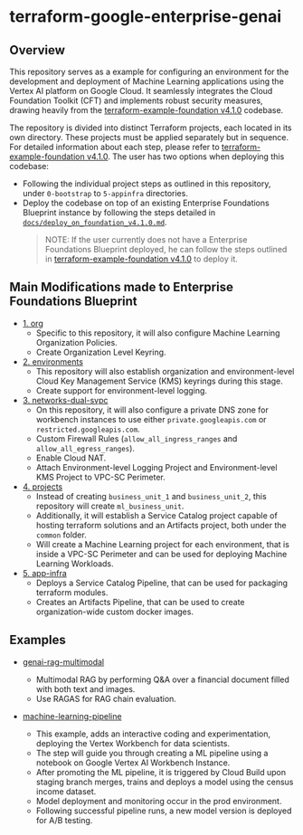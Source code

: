 # terraform-google-enterprise-genai

## Overview

This repository serves as a example for configuring an environment for the development and deployment of Machine Learning applications using the Vertex AI platform on Google Cloud. It seamlessly integrates the Cloud Foundation Toolkit (CFT) and implements robust security measures, drawing heavily from the [terraform-example-foundation v4.1.0](https://github.com/terraform-google-modules/terraform-example-foundation/tree/v4.1.0) codebase.

The repository is divided into distinct Terraform projects, each located in its own directory. These projects must be applied separately but in sequence. For detailed information about each step, please refer to [terraform-example-foundation v4.1.0](https://github.com/terraform-google-modules/terraform-example-foundation/tree/v4.1.0). The user has two options when deploying this codebase:

- Following the individual project steps as outlined in this repository, under `0-bootstrap` to `5-appinfra` directories.
- Deploy the codebase on top of an existing Enterprise Foundations Blueprint instance by following the steps detailed in [`docs/deploy_on_foundation_v4.1.0.md`](./docs/deploy_on_foundation_v4.1.0.md).
  > NOTE: If the user currently does not have a Enterprise Foundations Blueprint deployed, he can follow the steps outlined in [terraform-example-foundation v4.1.0](https://github.com/terraform-google-modules/terraform-example-foundation/tree/v4.1.0) to deploy it.

## Main Modifications made to Enterprise Foundations Blueprint

- [1. org](./1-org/)
  - Specific to this repository, it will also configure Machine Learning Organization Policies.
  - Create Organization Level Keyring.
- [2. environments](./2-environments/)
  - This repository will also establish organization and environment-level Cloud Key Management Service (KMS) keyrings during this stage.
  - Create support for environment-level logging.
- [3. networks-dual-svpc](./3-networks-dual-svpc/)
  - On this repository, it will also configure a private DNS zone for workbench instances to use either `private.googleapis.com` or `restricted.googleapis.com`.
  - Custom Firewall Rules (`allow_all_ingress_ranges` and `allow_all_egress_ranges`).
  - Enable Cloud NAT.
  - Attach Environment-level Logging Project and Environment-level KMS Project to VPC-SC Perimeter.
- [4. projects](./4-projects/)
  - Instead of creating `business_unit_1` and `business_unit_2`, this repository will create `ml_business_unit`.
  - Additionally, it will establish a Service Catalog project capable of hosting terraform solutions and an Artifacts project, both under the `common` folder.
  - Will create a Machine Learning project for each environment, that is inside a VPC-SC Perimeter and can be used for deploying Machine Learning Workloads.
- [5. app-infra](./5-app-infra/)
  - Deploys a Service Catalog Pipeline, that can be used for packaging terraform modules.
  - Creates an Artifacts Pipeline, that can be used to create organization-wide custom docker images.

## Examples

- [genai-rag-multimodal](./examples/genai-rag-multimodal)
  - Multimodal RAG by performing Q&A over a financial document filled with both text and images.
  - Use RAGAS for RAG chain evaluation.

- [machine-learning-pipeline](./examples/machine-learning-pipeline)
  - This example, adds an interactive coding and experimentation, deploying the Vertex Workbench for data scientists.
  - The step will guide you through creating a ML pipeline using a notebook on Google Vertex AI Workbench Instance.
  - After promoting the ML pipeline, it is triggered by Cloud Build upon staging branch merges, trains and deploys a model using the census income dataset.
  - Model deployment and monitoring occur in the prod environment.
  - Following successful pipeline runs, a new model version is deployed for A/B testing.
